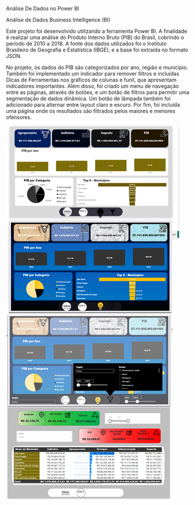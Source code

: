 ﻿Análise De Dados no Power BI


Análise de Dados Business Intelligence (BI)

Este projeto foi desenvolvido utilizando a ferramenta Power BI. A finalidade é realizar uma análise do Produto Interno Bruto (PIB) do Brasil, cobrindo o período de 2010 a 2018. A fonte dos dados utilizados foi o Instituto Brasileiro de Geografia e Estatística (IBGE), e a base foi extraída no formato JSON.

No projeto, os dados do PIB são categorizados por ano, região e município. Também foi implementado um indicador para remover filtros e incluídas Dicas de Ferramentas nos gráficos de colunas e funil, que apresentam indicadores importantes. Além disso, foi criado um menu de navegação entre as páginas, através de botões, e um botão de filtros para permitir uma segmentação de dados dinâmica. Um botão de lâmpada também foi adicionado para alternar entre layout claro e escuro. Por fim, foi incluída uma página onde os resultados são filtrados pelos maiores e menores ofensores.

<img src ="./Layouts/Projeto Gama.png">





